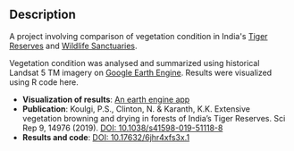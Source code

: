 ## Description
A project involving comparison of vegetation condition in India's [Tiger Reserves](http://wiienvis.nic.in/Database/trd_8222.aspx) and [Wildlife Sanctuaries](http://wiienvis.nic.in/Database/wls_8230.aspx).

Vegetation condition was analysed and summarized using historical Landsat 5 TM imagery on [Google Earth Engine](https://earthengine.google.com/). Results were visualized using R code here.

* **Visualization of results**: [An earth engine app](https://pradeepkoulgi.users.earthengine.app/view/india-tr-condition)
* **Publication**: Koulgi, P.S., Clinton, N. & Karanth, K.K. Extensive vegetation browning and drying in forests of India’s Tiger Reserves. Sci Rep 9, 14976 (2019). [DOI: 10.1038/s41598-019-51118-8](https://doi.org/10.1038/s41598-019-51118-8)
* **Results and code**: [DOI: 10.17632/6jhr4xfs3x.1](https://dx.doi.org/10.17632/6jhr4xfs3x.1)
